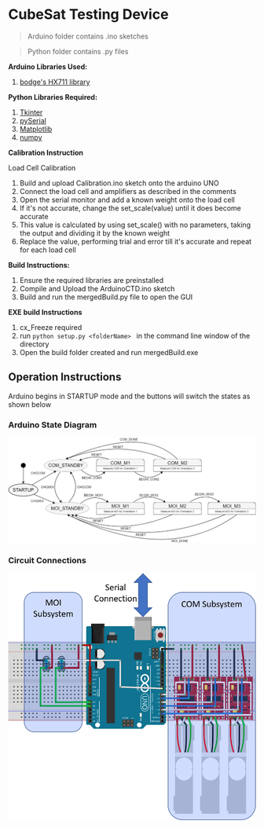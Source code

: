 # CubeSat Testing Device

> Arduino folder contains .ino sketches

> Python folder contains .py files 

**Arduino Libraries Used:**
1. [bodge's HX711 library](https://github.com/bogde/HX711)


**Python Libraries Required:**
1. [Tkinter](https://wiki.python.org/moin/TkInter)
2. [pySerial](https://github.com/pyserial/pyserial)
3. [Matplotlib](https://matplotlib.org/)
4. [numpy](http://www.numpy.org/)

**Calibration Instruction**

Load Cell Calibration
1. Build and upload Calibration.ino sketch onto the arduino UNO
2. Connect the load cell and amplifiers as described in the comments
3. Open the serial monitor and add a known weight onto the load cell
4. If it's not accurate, change the set_scale(value) until it does become accurate
5. This value is calculated by using set_scale() with no parameters, taking the output and dividing it by the known weight
6. Replace the value, performing trial and error till it's accurate and repeat for each load cell

**Build Instructions:**
1. Ensure the required libraries are preinstalled
2. Compile and Upload the ArduinoCTD.ino sketch
3. Build and run the mergedBuild.py file to open the GUI

**EXE build Instructions**
1. cx_Freeze required
2. run ```python setup.py <folderName> ``` in the command line window of the directory
3. Open the build folder created and run mergedBuild.exe

## Operation Instructions
Arduino begins in STARTUP mode and the buttons will switch the states as shown below

### Arduino State Diagram
![StateDiagram with no Calibration](https://github.com/zhenghung/CTD-GUI/blob/master/CTD_StateDiagram.png)

### Circuit Connections 
![Fritzing Diagram](https://github.com/zhenghung/CTD-GUI/blob/master/CTD_SubsystemV2.png)
